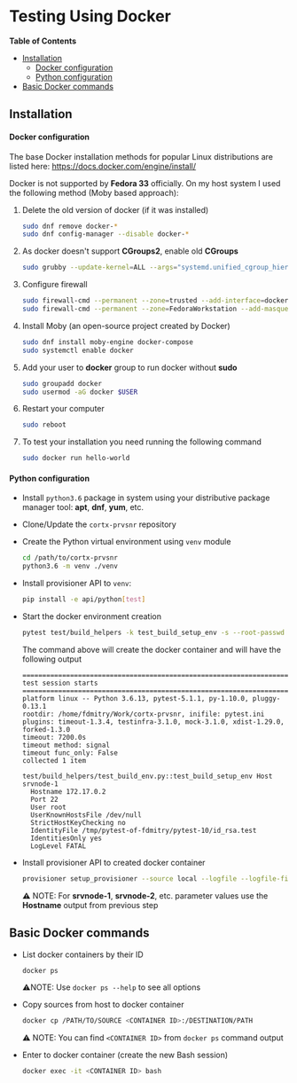 # Testing Using Docker

**Table of Contents**

- [Installation](#Installation)
  - [Docker configuration](#docker-configuration)
  - [Python configuration](#python-configuration)
- [Basic Docker commands](#basic-docker-commands)    


## Installation

#### Docker configuration

The base Docker installation methods for popular Linux distributions are listed here:
	https://docs.docker.com/engine/install/

Docker is not supported by **Fedora 33** officially. On my host system I used the following method (Moby based approach):

1. Delete the old version of docker (if it was installed)

   ```bash
   sudo dnf remove docker-*
   sudo dnf config-manager --disable docker-*
   ```

2. As docker doesn't support **CGroups2**, enable old **CGroups**

   ```bash
   sudo grubby --update-kernel=ALL --args="systemd.unified_cgroup_hierarchy=0"
   ```

3. Configure firewall

   ```bash
   sudo firewall-cmd --permanent --zone=trusted --add-interface=docker0
   sudo firewall-cmd --permanent --zone=FedoraWorkstation --add-masquerade
   ```

4. Install Moby (an open-source project created by Docker)

   ```bash
   sudo dnf install moby-engine docker-compose
   sudo systemctl enable docker
   ```

5. Add your user to **docker** group to run docker without **sudo**

   ```bash
   sudo groupadd docker
   sudo usermod -aG docker $USER
   ```

6. Restart your computer

   ```bash
   sudo reboot
   ```

7. To test your installation you need running the following command

   ```bash
   sudo docker run hello-world
   ```

#### Python configuration

- Install `python3.6` package in system using your distributive package manager tool: **apt**, **dnf**, **yum**, etc.

- Clone/Update the `cortx-prvsnr` repository

- Create the Python virtual environment using `venv` module

  ```bash
  cd /path/to/cortx-prvsnr
  python3.6 -m venv ./venv
  ```

- Install provisioner API to `venv`: 

  ```bash
  pip install -e api/python[test]
  ```

- Start the docker environment creation

  ```bash
  pytest test/build_helpers -k test_build_setup_env -s --root-passwd root --nodes-num 1
  ```

  The command above will create the docker container and will have the following output

  ```
  ========================================================================================= test session starts ==========================================================================================
  platform linux -- Python 3.6.13, pytest-5.1.1, py-1.10.0, pluggy-0.13.1
  rootdir: /home/fdmitry/Work/cortx-prvsnr, inifile: pytest.ini
  plugins: timeout-1.3.4, testinfra-3.1.0, mock-3.1.0, xdist-1.29.0, forked-1.3.0
  timeout: 7200.0s
  timeout method: signal
  timeout func_only: False
  collected 1 item                                                                                                                                                                                       
  
  test/build_helpers/test_build_env.py::test_build_setup_env Host srvnode-1
    Hostname 172.17.0.2
    Port 22
    User root
    UserKnownHostsFile /dev/null
    StrictHostKeyChecking no
    IdentityFile /tmp/pytest-of-fdmitry/pytest-10/id_rsa.test
    IdentitiesOnly yes
    LogLevel FATAL
  
  ```

- Install provisioner API to created docker container

  ```bash
  provisioner setup_provisioner --source local --logfile --logfile-filename ./setup.log --console-formatter full srvnode-1:172.17.0.2
  ```

  **:warning:** NOTE: For **srvnode-1**, **srvnode-2**, etc. parameter values use the **Hostname** output from previous step

## Basic Docker commands

* List docker containers by their ID

  ```bash
  docker ps
  ```

  :warning:NOTE: Use `docker ps --help`  to see all options

* Copy sources from host to docker container

  ```bash
  docker cp /PATH/TO/SOURCE <CONTAINER ID>:/DESTINATION/PATH
  ```

  :warning: NOTE: You can find `<CONTAINER ID>` from `docker ps` command output

* Enter to docker container (create the new Bash session)

  ```bash
  docker exec -it <CONTAINER ID> bash
  ```